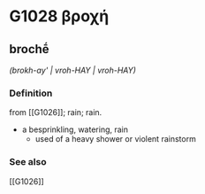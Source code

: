 # G1028 βροχή

## brochḗ

_(brokh-ay' | vroh-HAY | vroh-HAY)_

### Definition

from [[G1026]]; rain; rain.

- a besprinkling, watering, rain
  - used of a heavy shower or violent rainstorm

### See also

[[G1026]]

